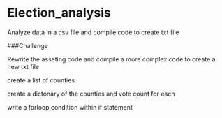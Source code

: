 # Election_analysis

Analyze data in a csv file and compile code to create txt file

###Challenge

Rewrite the asseting code and compile a more complex code to create a new txt file

create a list of counties

create a dictonary of the counties and vote count for each

write a forloop condition within if statement

